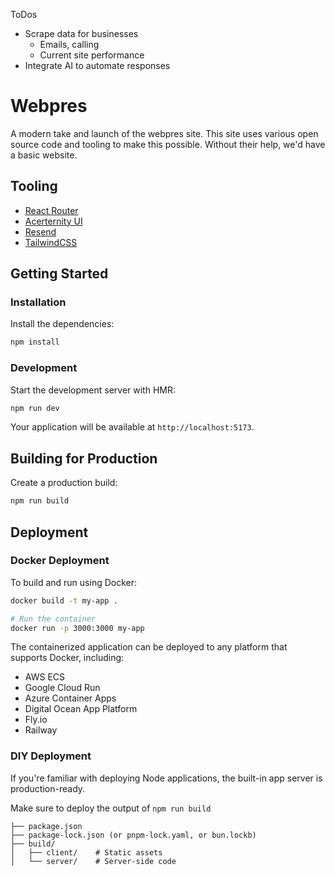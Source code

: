 ToDos
- Scrape data for businesses
    - Emails, calling
    - Current site performance
- Integrate AI to automate responses

# Webpres

A modern take and launch of the webpres site. This site uses various open source code and tooling to make this possible. Without their help, we'd have a basic website. 

## Tooling

- [React Router](https://reactrouter.com)
- [Acerternity UI](https://ui.aceternity.com)
- [Resend](https://resend.com)
- [TailwindCSS](https://tailwindcss.com)

## Getting Started

### Installation

Install the dependencies:

```bash
npm install
```

### Development

Start the development server with HMR:

```bash
npm run dev
```

Your application will be available at `http://localhost:5173`.

## Building for Production

Create a production build:

```bash
npm run build
```

## Deployment

### Docker Deployment

To build and run using Docker:

```bash
docker build -t my-app .

# Run the container
docker run -p 3000:3000 my-app
```

The containerized application can be deployed to any platform that supports Docker, including:

- AWS ECS
- Google Cloud Run
- Azure Container Apps
- Digital Ocean App Platform
- Fly.io
- Railway

### DIY Deployment

If you're familiar with deploying Node applications, the built-in app server is production-ready.

Make sure to deploy the output of `npm run build`

```
├── package.json
├── package-lock.json (or pnpm-lock.yaml, or bun.lockb)
├── build/
│   ├── client/    # Static assets
│   └── server/    # Server-side code
```